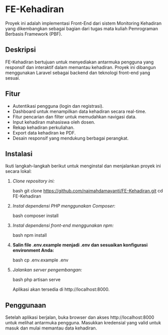 
# FE-Kehadiran

Proyek ini adalah implementasi Front-End dari sistem Monitoring Kehadiran yang dikembangkan sebagai bagian dari tugas mata kuliah Pemrograman Berbasis Framework (PBF).

## Deskripsi

FE-Kehadiran bertujuan untuk menyediakan antarmuka pengguna yang responsif dan interaktif dalam memantau kehadiran. Proyek ini dibangun menggunakan Laravel sebagai backend dan teknologi front-end yang sesuai.

## Fitur

* Autentikasi pengguna (login dan registrasi).
* Dashboard untuk menampilkan data kehadiran secara real-time.
* Fitur pencarian dan filter untuk memudahkan navigasi data.
* Input kehadiran mahasiswa oleh dosen.
* Rekap kehadiran perkuliahan.
* Export data kehadiran ke PDF.
* Desain responsif yang mendukung berbagai perangkat.

## Instalasi

Ikuti langkah-langkah berikut untuk menginstal dan menjalankan proyek ini secara lokal:

1. *Clone repository ini:*

   bash
   git clone https://github.com/naimahdamayanti/FE-Kehadiran.git
   cd FE-Kehadiran
   

2. *Instal dependensi PHP menggunakan Composer:*

   bash
   composer install
   

3. *Instal dependensi front-end menggunakan npm:*

   bash
   npm install
   

4. **Salin file .env.example menjadi .env dan sesuaikan konfigurasi environment Anda:**

   bash
   cp .env.example .env
   

5. *Jalankan server pengembangan:*

   bash
   php artisan serve
   

   Aplikasi akan tersedia di http://localhost:8000.

## Penggunaan

Setelah aplikasi berjalan, buka browser dan akses http://localhost:8000 untuk melihat antarmuka pengguna. Masukkan kredensial yang valid untuk masuk dan mulai memantau data kehadiran.